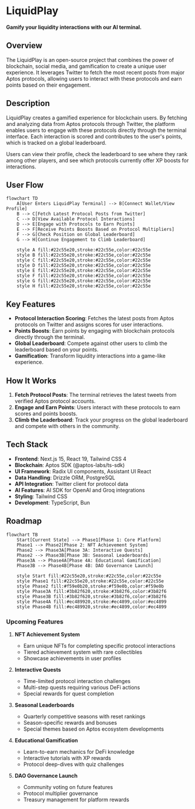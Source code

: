 # LiquidPlay

**Gamify your liquidity interactions with our AI terminal.**

## Overview

The LiquidPlay is an open-source project that combines the power of blockchain, social media, and gamification to create a unique user experience. It leverages Twitter to fetch the most recent posts from major Aptos protocols, allowing users to interact with these protocols and earn points based on their engagement.

## Description

LiquidPlay creates a gamified experience for blockchain users. By fetching and analyzing data from Aptos protocols through Twitter, the platform enables users to engage with these protocols directly through the terminal interface. Each interaction is scored and contributes to the user's points, which is tracked on a global leaderboard.

Users can view their profile, check the leaderboard to see where they rank among other players, and see which protocols currently offer XP boosts for interactions.

## User Flow

```mermaid
flowchart TD
    A[User Enters LiquidPlay Terminal] --> B[Connect Wallet/View Profile]
    B --> C[Fetch Latest Protocol Posts from Twitter]
    C --> D[View Available Protocol Interactions]
    D --> E[Engage with Protocols to Earn Points]
    E --> F[Receive Points Boosts Based on Protocol Multipliers]
    F --> G[Check Position on Global Leaderboard]
    G --> H[Continue Engagement to Climb Leaderboard]
    
    style A fill:#22c55e20,stroke:#22c55e,color:#22c55e
    style B fill:#22c55e20,stroke:#22c55e,color:#22c55e
    style C fill:#22c55e20,stroke:#22c55e,color:#22c55e
    style D fill:#22c55e20,stroke:#22c55e,color:#22c55e
    style E fill:#22c55e20,stroke:#22c55e,color:#22c55e
    style F fill:#22c55e20,stroke:#22c55e,color:#22c55e
    style G fill:#22c55e20,stroke:#22c55e,color:#22c55e
    style H fill:#22c55e20,stroke:#22c55e,color:#22c55e
```

## Key Features

- **Protocol Interaction Scoring**: Fetches the latest posts from Aptos protocols on Twitter and assigns scores for user interactions.
- **Points Boosts**: Earn points by engaging with blockchain protocols directly through the terminal.
- **Global Leaderboard**: Compete against other users to climb the leaderboard based on your points.
- **Gamification**: Transform liquidity interactions into a game-like experience.

## How It Works

1. **Fetch Protocol Posts**: The terminal retrieves the latest tweets from verified Aptos protocol accounts.
2. **Engage and Earn Points**: Users interact with these protocols to earn scores and points boosts.
3. **Climb the Leaderboard**: Track your progress on the global leaderboard and compete with others in the community.

## Tech Stack

- **Frontend**: Next.js 15, React 19, Tailwind CSS 4
- **Blockchain**: Aptos SDK (@aptos-labs/ts-sdk)
- **UI Framework**: Radix UI components, Assistant UI React
- **Data Handling**: Drizzle ORM, PostgreSQL
- **API Integration**: Twitter client for protocol data
- **AI Features**: AI SDK for OpenAI and Groq integrations
- **Styling**: Tailwind CSS
- **Development**: TypeScript, Bun

## Roadmap

```mermaid
flowchart TB
    Start[Current State] --> Phase1[Phase 1: Core Platform]
    Phase1 --> Phase2[Phase 2: NFT Achievement System]
    Phase2 --> Phase3A[Phase 3A: Interactive Quests]
    Phase2 --> Phase3B[Phase 3B: Seasonal Leaderboards]
    Phase3A --> Phase4A[Phase 4A: Educational Gamification]
    Phase3B --> Phase4B[Phase 4B: DAO Governance Launch]
    
    style Start fill:#22c55e20,stroke:#22c55e,color:#22c55e
    style Phase1 fill:#22c55e20,stroke:#22c55e,color:#22c55e
    style Phase2 fill:#f59e0b20,stroke:#f59e0b,color:#f59e0b
    style Phase3A fill:#3b82f620,stroke:#3b82f6,color:#3b82f6
    style Phase3B fill:#3b82f620,stroke:#3b82f6,color:#3b82f6
    style Phase4A fill:#ec489920,stroke:#ec4899,color:#ec4899
    style Phase4B fill:#ec489920,stroke:#ec4899,color:#ec4899
```

### Upcoming Features

1. **NFT Achievement System**
   - Earn unique NFTs for completing specific protocol interactions
   - Tiered achievement system with rare collectibles
   - Showcase achievements in user profiles

2. **Interactive Quests**
   - Time-limited protocol interaction challenges
   - Multi-step quests requiring various DeFi actions
   - Special rewards for quest completion

3. **Seasonal Leaderboards**
   - Quarterly competitive seasons with reset rankings
   - Season-specific rewards and bonuses
   - Special themes based on Aptos ecosystem developments

4. **Educational Gamification**
   - Learn-to-earn mechanics for DeFi knowledge
   - Interactive tutorials with XP rewards
   - Protocol deep-dives with quiz challenges

5. **DAO Governance Launch**
   - Community voting on future features
   - Protocol multiplier governance
   - Treasury management for platform rewards
